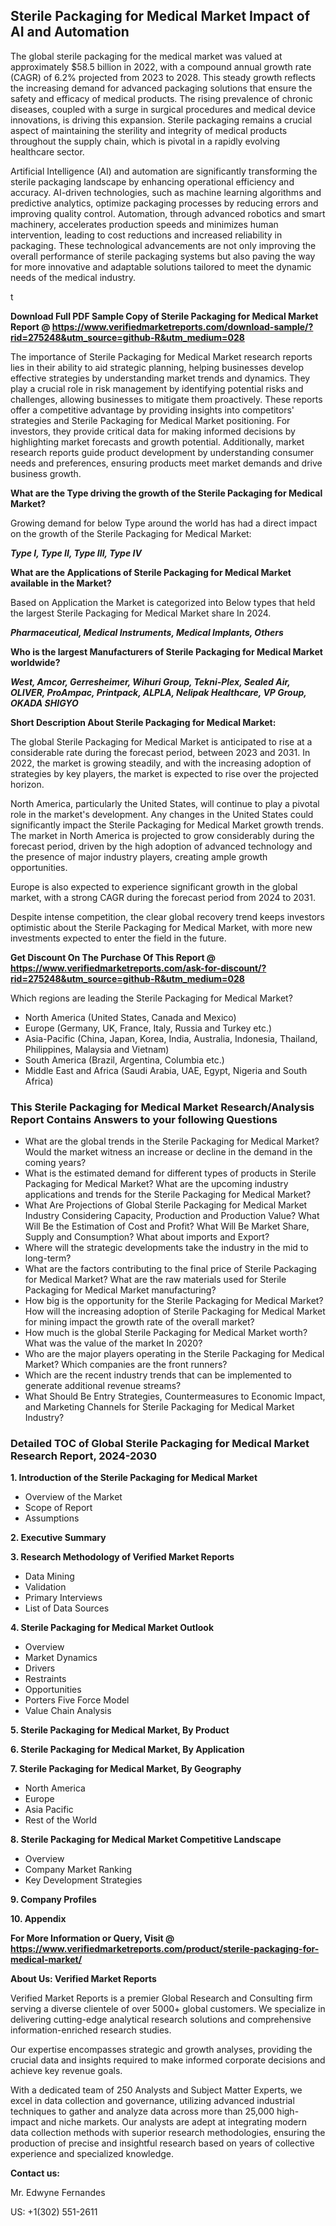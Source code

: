 <h2>Sterile Packaging for Medical Market Impact of AI and Automation</h2><p>The global sterile packaging for the medical market was valued at approximately $58.5 billion in 2022, with a compound annual growth rate (CAGR) of 6.2% projected from 2023 to 2028. This steady growth reflects the increasing demand for advanced packaging solutions that ensure the safety and efficacy of medical products. The rising prevalence of chronic diseases, coupled with a surge in surgical procedures and medical device innovations, is driving this expansion. Sterile packaging remains a crucial aspect of maintaining the sterility and integrity of medical products throughout the supply chain, which is pivotal in a rapidly evolving healthcare sector.</p><p>Artificial Intelligence (AI) and automation are significantly transforming the sterile packaging landscape by enhancing operational efficiency and accuracy. AI-driven technologies, such as machine learning algorithms and predictive analytics, optimize packaging processes by reducing errors and improving quality control. Automation, through advanced robotics and smart machinery, accelerates production speeds and minimizes human intervention, leading to cost reductions and increased reliability in packaging. These technological advancements are not only improving the overall performance of sterile packaging systems but also paving the way for more innovative and adaptable solutions tailored to meet the dynamic needs of the medical industry.</p>t</p><p id="" class=""><strong>Download Full PDF Sample Copy of Sterile Packaging for Medical Market Report @ <a href="https://www.verifiedmarketreports.com/download-sample/?rid=275248&utm_source=github-R&utm_medium=028" target="_blank">https://www.verifiedmarketreports.com/download-sample/?rid=275248&utm_source=github-R&utm_medium=028</a></strong></p><p>The importance of&nbsp;Sterile Packaging for Medical Market research reports lies in their ability to aid strategic planning, helping businesses develop effective strategies by understanding market trends and dynamics. They play a crucial role in risk management by identifying potential risks and challenges, allowing businesses to mitigate them proactively. These reports offer a competitive advantage by providing insights into competitors' strategies and Sterile Packaging for Medical Market positioning. For investors, they provide critical data for making informed decisions by highlighting market forecasts and growth potential. Additionally, market research reports guide product development by understanding consumer needs and preferences, ensuring products meet market demands and drive business growth.</p><p><strong>What are the&nbsp;Type driving the growth of the Sterile Packaging for Medical Market?</strong></p><p id="" class="">Growing demand for below Type around the world has had a direct impact on the growth of the Sterile Packaging for Medical Market:</p><em><strong>Type I, Type II, Type III, Type IV</strong></em></p><strong>What are the&nbsp;Applications&nbsp;of Sterile Packaging for Medical Market available in the Market?</strong></p><p id="" class="">Based on Application the Market is categorized into Below types that held the largest Sterile Packaging for Medical Market share In 2024.</p><em><strong>Pharmaceutical, Medical Instruments, Medical Implants, Others</strong></em></p><strong>Who is the largest Manufacturers of Sterile Packaging for Medical Market worldwide?</strong></p><p><em><strong>West, Amcor, Gerresheimer, Wihuri Group, Tekni-Plex, Sealed Air, OLIVER, ProAmpac, Printpack, ALPLA, Nelipak Healthcare, VP Group, OKADA SHIGYO</strong></em></p><p id="" class=""><strong>Short Description About Sterile Packaging for Medical Market:</strong></p><p>The global Sterile Packaging for Medical Market is anticipated to rise at a considerable rate during the forecast period, between 2023 and 2031. In 2022, the market is growing steadily, and with the increasing adoption of strategies by key players, the market is expected to rise over the projected horizon.</p><p>North America, particularly the United States, will continue to play a pivotal role in the market's development. Any changes in the United States could significantly impact the Sterile Packaging for Medical Market growth trends. The market in North America is projected to grow considerably during the forecast period, driven by the high adoption of advanced technology and the presence of major industry players, creating ample growth opportunities.</p><p>Europe is also expected to experience significant growth in the global market, with a strong CAGR during the forecast period from 2024 to 2031.</p><p>Despite intense competition, the clear global recovery trend keeps investors optimistic about the Sterile Packaging for Medical Market, with more new investments expected to enter the field in the future.</p><p id="" class=""><strong>Get Discount On The Purchase Of This Report @ <a href="https://www.verifiedmarketreports.com/ask-for-discount/?rid=275248&utm_source=github-R&utm_medium=028" target="_blank">https://www.verifiedmarketreports.com/ask-for-discount/?rid=275248&utm_source=github-R&utm_medium=028</a></strong></p>Which regions are leading the Sterile Packaging for Medical Market?</p><ul><li>North America (United States, Canada and Mexico)</li><li>Europe (Germany, UK, France, Italy, Russia and Turkey etc.)</li><li>Asia-Pacific (China, Japan, Korea, India, Australia, Indonesia, Thailand, Philippines, Malaysia and Vietnam)</li><li>South America (Brazil, Argentina, Columbia etc.)</li><li>Middle East and Africa (Saudi Arabia, UAE, Egypt, Nigeria and South Africa)</li></ul><h3 id="" class="">This Sterile Packaging for Medical Market Research/Analysis Report Contains Answers to your following Questions</h3><ul><li>What are the global trends in the Sterile Packaging for Medical Market? Would the market witness an increase or decline in the demand in the coming years?</li><li>What is the estimated demand for different types of products in Sterile Packaging for Medical Market? What are the upcoming industry applications and trends for the Sterile Packaging for Medical Market?</li><li>What Are Projections of Global Sterile Packaging for Medical Market Industry Considering Capacity, Production and Production Value? What Will Be the Estimation of Cost and Profit? What Will Be Market Share, Supply and Consumption? What about imports and Export?</li><li>Where will the strategic developments take the industry in the mid to long-term?</li><li>What are the factors contributing to the final price of Sterile Packaging for Medical Market? What are the raw materials used for Sterile Packaging for Medical Market manufacturing?</li><li>How big is the opportunity for the Sterile Packaging for Medical Market? How will the increasing adoption of Sterile Packaging for Medical Market for mining impact the growth rate of the overall market?</li><li>How much is the global Sterile Packaging for Medical Market worth? What was the value of the market In 2020?</li><li>Who are the major players operating in the Sterile Packaging for Medical Market? Which companies are the front runners?</li><li>Which are the recent industry trends that can be implemented to generate additional revenue streams?</li><li>What Should Be Entry Strategies, Countermeasures to Economic Impact, and Marketing Channels for Sterile Packaging for Medical Market Industry?</li></ul><h3 id="" class="">Detailed TOC of Global Sterile Packaging for Medical Market Research Report, 2024-2030</h3><p id="" class=""><strong>1. Introduction of the Sterile Packaging for Medical Market</strong></p><ul><li>Overview of the Market</li><li>Scope of Report</li><li>Assumptions</li></ul><p id="" class=""><strong>2. Executive Summary</strong></p><p id="" class=""><strong>3. Research Methodology of Verified Market Reports</strong></p><ul><li>Data Mining</li><li>Validation</li><li>Primary Interviews</li><li>List of Data Sources</li></ul><p id="" class=""><strong>4. Sterile Packaging for Medical Market Outlook</strong></p><ul><li>Overview</li><li>Market Dynamics</li><li>Drivers</li><li>Restraints</li><li>Opportunities</li><li>Porters Five Force Model</li><li>Value Chain Analysis</li></ul><p id="" class=""><strong>5. Sterile Packaging for Medical Market, By Product</strong></p><p id="" class=""><strong>6. Sterile Packaging for Medical Market, By Application</strong></p><p id="" class=""><strong>7. Sterile Packaging for Medical Market, By Geography</strong></p><ul><li>North America</li><li>Europe</li><li>Asia Pacific</li><li>Rest of the World</li></ul><p id="" class=""><strong>8. Sterile Packaging for Medical Market Competitive Landscape</strong></p><ul><li>Overview</li><li>Company Market Ranking</li><li>Key Development Strategies</li></ul><p id="" class=""><strong>9. Company Profiles</strong></p><p id="" class=""><strong>10. Appendix</strong></p><p id="" class=""><strong>For More Information or Query, Visit @ <a href="https://www.verifiedmarketreports.com/product/sterile-packaging-for-medical-market/" target="_blank">https://www.verifiedmarketreports.com/product/sterile-packaging-for-medical-market/</a></strong></p><p id="" class=""><strong>About Us: Verified Market Reports</strong></p><p id="" class="">Verified Market Reports is a premier Global Research and Consulting firm serving a diverse clientele of over 5000+ global customers. We specialize in delivering cutting-edge analytical research solutions and comprehensive information-enriched research studies.</p><p id="" class="">Our expertise encompasses strategic and growth analyses, providing the crucial data and insights required to make informed corporate decisions and achieve key revenue goals.</p><p id="" class="">With a dedicated team of 250 Analysts and Subject Matter Experts, we excel in data collection and governance, utilizing advanced industrial techniques to gather and analyze data across more than 25,000 high-impact and niche markets. Our analysts are adept at integrating modern data collection methods with superior research methodologies, ensuring the production of precise and insightful research based on years of collective experience and specialized knowledge.</p><p id="" class=""><strong>Contact us:</strong></p><p id="" class="">Mr. Edwyne Fernandes</p><p id="" class="">US: +1(302) 551-2611</p>